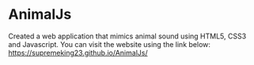 # AnimalJs

Created a web application that mimics animal sound using HTML5, CSS3 and Javascript.
You can visit the website using the link below: <br >
https://supremeking23.github.io/AnimalJs/
